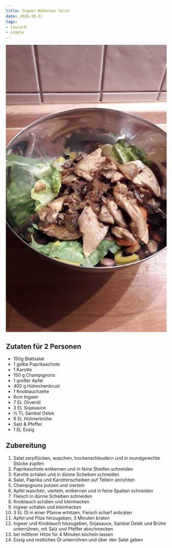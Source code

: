 ```yaml
---
title: Ingwer Hühnchen Salat
date: 2020-10-31
tags:
- lowcarb
- simple
---
```


![](/img/Ingwer-Huehnchen-Salat.jpg)

## Zutaten für 2 Personen
- 150g Blattsalat
- 1 gelbe Paprikaschote
- 1 Karotte
- 150 g Champignons
- 1 großer Apfel
- 400 g Hühnchenbrust
- 1 Knoblauchzehe
- 6cm Ingwer
- 7 EL Olivenöl
- 3 EL Sojasauce
- ½ TL Sambal Oelek
- 6 EL Hühnerbrühe
- Salz & Pfeffer
- 1 EL Essig

## Zubereitung
1. Salat zerpflücken, waschen, trockenschleudern und in mundgerechte Stücke zupfen
2. Paprikaschote entkernen und in feine Streifen schneiden
3. Karotte schälen und in dünne Scheiben schneiden
4. Salat, Paprika und Karottenscheiben auf Tellern anrichten
5. Champignons putzen und vierteln
7. Apfel waschen, vierteln, entkernen und in feine Spalten schneiden
6. Fleisch in dünne Scheiben schneiden
8. Knoblauch schälen und kleinhacken
9. Ingwer schälen und kleinhacken
10. 3 EL Öl in einer Pfanne erhitzen, Fleisch scharf anbraten
11. Apfel und Pilze hinzugeben, 3 Minuten braten
12. Ingwer und Knoblauch hinzugeben, Sojasauce, Sambal Oelek und Brühe unterrühren, mit Salz und Pfeffer abschmecken
13. bei mittlerer Hitze für 4 Minuten köcheln lassen
14. Essig und restliches Öl unterrühren und über den Salat geben
